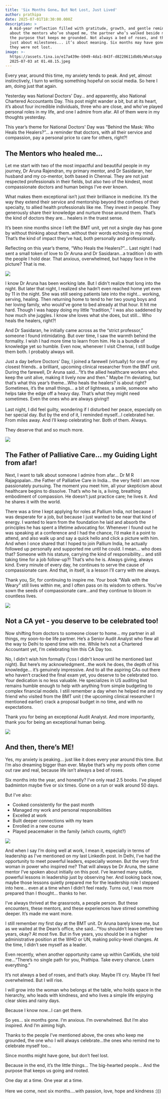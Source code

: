 ```yaml
---
title: 'Six Months Gone… But Not Lost, Just Lived'
author: prathipa
date: 2025-07-01T18:30:00.000Z
description: >
  A mid-year reflection filled with gratitude, growth, and gentle reminders,
  about the mentors who’ve shaped me, the partner who’s walked beside me, and
  the purpose that keeps me grounded. Not always a bed of roses, and this isn’t
  just about milestones... it’s about meaning. Six months may have gone, but
  they were not lost.
image: >-
  https://assets.tina.io/e17a439e-b949-4da1-843f-d8220611db0b/WhatsApp Image
  2025-07-03 at 01.48.15.jpeg
---
```


Every year, around this time, my anxiety tends to peak. And yet, almost instinctively, I turn to writing something hopeful on social media. So here I am, doing just that again.

Yesterday was National Doctors' Day… and apparently, also National Chartered Accountants Day. This post might wander a bit, but at its heart, it’s about four incredible individuals, three who are close, and who’ve played personal roles in my life, and one I admire from afar. All of them were in my thoughts yesterday.

This year’s theme for National Doctors' Day was “Behind the Mask: Who Heals the Healers?”... a reminder that doctors, with all their service and compassion, pay a personal price to care for others, right?!

## **The Mentors who healed me...**

Let me start with two of the most impactful and beautiful people in my journey, Dr Aruna Rajendran, my primary mentor, and Dr Sasidaran, her husband and my co-mentor, both based in Chennai. They are not just respected professionals in their fields, but also two of the kindest, most compassionate doctors and human beings I’ve ever known.

What makes them exceptional isn’t just their brilliance in medicine. It’s the way they extend their service and mentorship beyond the confines of their specialty, to allied health professionals like me. They invest in people. They generously share their knowledge and nurture those around them. That’s the kind of doctors they are… healers in the truest sense.

It’s been nine months since I left the BMT unit, yet not a single day has gone by without thinking about them..without their words echoing in my mind. That’s the kind of impact they’ve had, both personally and professionally.

Reflecting on this year’s theme, “Who Heals the Healers?”... Last night I had sent a small token of love to Dr Aruna and Dr Sasidaran...a tradition I do with the people I hold dear. That anxious, overwhelmed, but happy face in the picture? That is me.

![](</Today/WhatsApp Image 2025-07-02 at 16.07.20.jpeg>)

I know Dr Aruna has been working late. But I didn't realize that long into the night. But later that night, I realized she hadn’t even reached home yet even by 11 in the night. She was still seeing patients late into the night… working, serving, healing. Then returning home to tend to her two young boys and her loving family, who would've gone to bed already at that hour. It hit me hard. Though I was happy doing my little “tradition,” I was also saddened by how much she juggles. I know she loves what she does, but still… Who heals the healers, right?!

And Dr Sasidaran, he initially came across as the “strict professor,” someone I found intimidating. But over time, I saw the warmth behind the formality. I wish I had more time to learn from him. He is a bundle of knowledge yet so humble. Even now, whenever I visit Chennai, I still budge them both. I probably always will.

Just a day before Doctors' Day, I joined a farewell (virtually) for one of my closest friends.. a brilliant, upcoming clinical researcher from the BMT unit. During the farewell, Dr Aruna said...“It’s the allied healthcare workers who keep the unit alive, making it lively now and then.” Maybe I’m deviating, but that’s what this year’s theme...Who heals the healers? is about right? Sometimes, it’s the small things… a bit of lightness, a smile, someone who helps take the edge off a heavy day. That’s what they might need sometimes. Even the ones who are always giving!! \
\
Last night, I did feel guilty, wondering if I disturbed her peace, especially on her special day. But by the end of it, I reminded myself...I celebrated her. From miles away. And I’ll keep celebrating her. Both of them. Always.

They deserve that and so much more.

![](</Today/WhatsApp Image 2025-07-02 at 21.24.32.jpeg>)

## **The Father of Palliative Care… my Guiding Light from afar!**

Next, I want to talk about someone I admire from afar… Dr M R Rajagopalan…the Father of Palliative Care in India… the very field I am now passionately pursuing. The moment you meet him, all your skepticism about healthcare begins to dissolve. That’s who he is, a living, breathing embodiment of compassion. He doesn’t just practice care; he lives it. And he shares it with the world.

There was a time I kept applying for roles at Pallium India, not because I was desperate for a job, but because I just wanted to be near that kind of energy. I wanted to learn from the foundation he laid and absorb the principles he has spent a lifetime advocating for. Whenever I found out he was speaking at a conference and I had the chance, I’d make it a point to attend, and also walk up and say a quick hello and click a picture with him. And when I once shared that I hoped to join Pallium India, he actually followed up personally and supported me until he could. I mean… who does that? Someone with his stature, carrying the kind of responsibility... and still taking time for a job follow-up?! That’s who he is. Always giving, always kind. Every minute of every day, he continues to serve the cause of compassionate care. And that, in itself, is a lesson I’ll carry with me always.

Thank you, Sir, for continuing to inspire me. Your book “Walk with the Weary” still lives within me, and I often pass on its wisdom to others. You’ve sown the seeds of compassionate care…and they continue to bloom in countless lives.

![](</WhatsApp Image 2025-07-02 at 22.03.25.jpeg>)

## **Not a CA yet - you deserve to be celebrated too!**

Now shifting from doctors to someone closer to home… my partner in all things, my soon-to-be life partner. He’s a Senior Audit Analyst who flew all the way to Delhi to spend time with me. While he’s not a Chartered Accountant yet, I’m celebrating him this CA Day too.

No, I didn’t wish him formally ('cos I didn't know until he mentioned last night). But here’s my acknowledgment...the work he does, the depth of his knowledge… it’s genuinely impressive. And to all the aspiring CAs out there who haven’t cracked the final exam yet, you deserve to be celebrated too. Your dedication is no less valuable. He specializes in US auditing but remains humble enough to help with anything from simple budgeting to complex financial models. I still remember a day when he helped me and my friend who visited from the BMT unit ( the upcoming clinical researcher I mentioned earlier) crack a proposal budget in no time, and with no expectations.

Thank you for being an exceptional Audit Analyst. And more importantly, thank you for being an exceptional human being.

![](</Today/WhatsApp Image 2025-07-02 at 21.15.31.jpeg>)

## **And then, there’s ME!**

Yes, my anxiety is peaking… just like it does every year around this time. But I’m also dreaming bigger than ever. Maybe that’s why my posts often come out raw and real, because life isn’t always a bed of roses.

Six months into the year, and honestly? I’ve only read 2.5 books. I’ve played badminton maybe five or six times. Gone on a run or walk around 50 days.

But I’ve also:

* Cooked consistently for the past month
* Managed my work and personal responsibilities
* Excelled at work
* Built deeper connections with my team
* Enrolled in a new course
* Played peacemaker in the family (which counts, right?)

![](</WhatsApp Image 2025-07-02 at 22.32.43.jpeg>)

And when I say I’m doing well at work, I mean it, especially in terms of leadership as I've mentioned on my last LinkedIn post. In Delhi, I’ve had the opportunity to meet powerful leaders, especially women. But the very first woman in power who inspired me? That will always be Dr Aruna, the same mentor I’ve spoken about initially on this post. I’ve learned many subtle, powerful lessons in leadership just by observing her. And looking back now, maybe those lessons quietly prepared me for the leadership role I stepped into here... even at a time when I didn’t feel ready. Turns out, I was more prepared than I thought… thanks to her.

I’ve always thrived at the grassroots, a people person. But these encounters, these mentors, and these experiences have stirred something deeper. It’s made me want more.

I still remember my first day at the BMT unit. Dr Aruna barely knew me, but as we waited at the Dean’s office, she said...“You shouldn’t leave before two years, okay? At most five. But in five years, you should be in a higher administrative position at the WHO or UN, making policy-level changes. At the time, I didn’t see myself as a leader.

Even recently, when another opportunity came up within CanKids, she told me...“There’s no single path for you, Prathipa. Take every chance. Learn everything.”

It’s not always a bed of roses, and that’s okay. Maybe I’ll cry. Maybe I’ll feel overwhelmed. But I will rise.

I will grow into the woman who belongs at the table, who holds space in the hierarchy, who leads with kindness, and who lives a simple life enjoying clear skies and rainy days.

Because I know now\...I can get there.

So yes… six months gone. I’m anxious. I’m overwhelmed. But I’m also inspired. And I’m aiming high.

Thanks to the people I’ve mentioned above, the ones who keep me grounded, the one who I will always celebrate...the ones who remind me to celebrate myself too…

Since months might have gone, but don’t feel lost.

Because in the end, it’s the little things…
The big-hearted people…
And the purpose that keeps us going and rooted.

One day at a time. One year at a time.\
\
Here we come, next six months....with passion, love,  hope and kindness :)))
